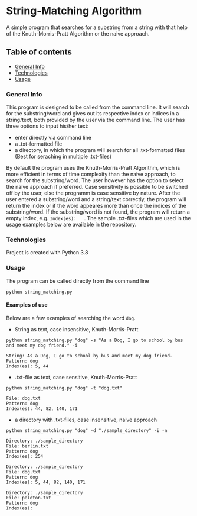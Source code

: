 # String-Matching Algorithm
A simple program that searches for a substring from a string with that help of the Knuth-Morris-Pratt Algorithm or the naive approach.

## Table of contents
* [General Info](#general-info)
* [Technologies](#technologies)
* [Usage](#usage)

### General Info
This program is designed to be called from the command line. It will search for the substring/word and gives out its respective index or indices in a string/text, both provided by the user via the command line. The user has three options to input his/her text:
* enter directly via command line
* a .txt-formatted file
* a directory, in which the program will search for all .txt-formatted files (Best for seraching in multiple .txt-files)

By default the program uses the Knuth-Morris-Pratt Algorithm, which is more efficient in terms of time complexity than the naive approach, to search for the substring/word. The user however has the option to select the naive approach if preferred. Case sensitivity is possible to be switched off by the user, else the programm is case sensitive by nature. After the user entered a substring/word and a string/text correctly, the program will return the index or if the word appeares more than once the indices of the substring/word. If the substring/word is not found, the program will return a empty Index, e.g. ```Index(es):   ```. The sample .txt-files which are used in the usage examples below are available in the repository. 

### Technologies
Project is created with Python 3.8

### Usage
The program can be called directly from the command line

```python string_matching.py```

#### Examples of use
Below are a few examples of searching the word ```dog```.
* String as text, case insensitive, Knuth-Morris-Pratt 

```python string_matching.py "dog" -s "As a Dog, I go to school by bus and meet my dog friend." -i```

```
String: As a Dog, I go to school by bus and meet my dog friend.
Pattern: dog
Index(es): 5, 44
```
* .txt-file as text, case sensitive, Knuth-Morris-Pratt

```python string_matching.py "dog" -t "dog.txt"```

```
File: dog.txt
Pattern: dog
Index(es): 44, 82, 140, 171
```

* a directory with .txt-files, case insensitive, naive approach

```python string_matching.py "dog" -d "./sample_directory" -i -n```

```
Directory: ./sample_directory
File: berlin.txt
Pattern: dog
Index(es): 254 

Directory: ./sample_directory
File: dog.txt
Pattern: dog
Index(es): 5, 44, 82, 140, 171 

Directory: ./sample_directory
File: peloton.txt
Pattern: dog
Index(es):  
```
